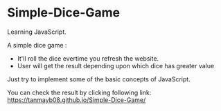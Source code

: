 # Simple-Dice-Game
Learning JavaScript. 

A simple dice game :
 - It'll roll the dice evertime you refresh the website.
 - User will get the result depending upon which dice has greater value

Just try to implement some of the basic concepts of JavaScript.

You can check the result by clicking following link:
https://tanmayb08.github.io/Simple-Dice-Game/
